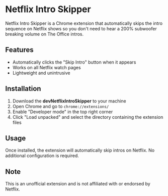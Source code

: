 # Netflix Intro Skipper

Netflix Intro Skipper is a Chrome extension that automatically skips the intro sequence on Netflix shows so you don't need to hear a 200% subwoofer breaking volume on The Office intros.

## Features

- Automatically clicks the "Skip Intro" button when it appears
- Works on all Netflix watch pages
- Lightweight and unintrusive

## Installation

1. Download the **devNetflixIntroSkipper** to your machine
2. Open Chrome and go to `chrome://extensions/`
3. Enable "Developer mode" in the top right corner
4. Click "Load unpacked" and select the directory containing the extension files

## Usage

Once installed, the extension will automatically skip intros on Netflix. No additional configuration is required.

## Note

This is an unofficial extension and is not affiliated with or endorsed by Netflix.

